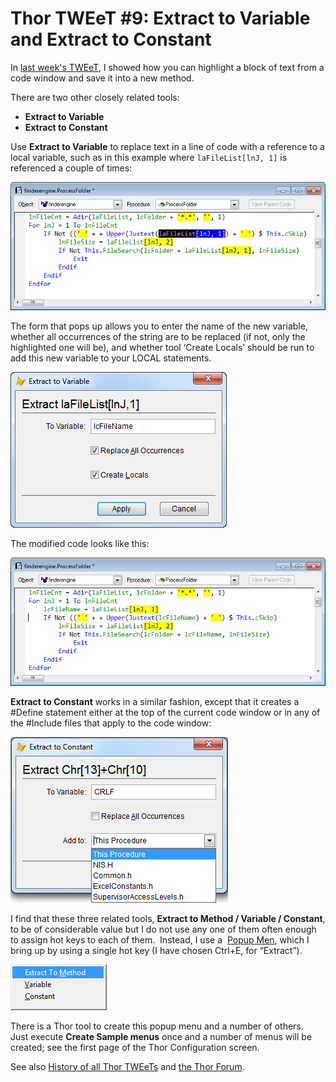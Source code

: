 ﻿Thor TWEeT #9: Extract to Variable and Extract to Constant
===

In [last week's TWEeT](Docs\Tweet_08.md), I showed how you can highlight a block of text from a code window and save it into a new method.

There are two other closely related tools:

*   **Extract to Variable**
*   **Extract to Constant**

Use **Extract to Variable** to replace text in a line of code with a reference to a local variable, such as in this example where `laFileList[lnJ, 1]` is referenced a couple of times:

![](Images\Tweet9a.png)

The form that pops up allows you to enter the name of the new variable, whether all occurrences of the string are to be replaced (if not, only the highlighted one will be), and whether tool ‘Create Locals’ should be run to add this new variable to your LOCAL statements.

![](Images\Tweet9b.png)

The modified code looks like this:

![](Images\Tweet9c.png)

**Extract to Constant** works in a similar fashion, except that it creates a #Define statement either at the top of the current code window or in any of the #Include files that apply to the code window:

![](Images\Tweet9d.png)

I find that these three related tools, **Extract to Method / Variable / Constant**, to be of considerable value but I do not use any one of them often enough to assign hot keys to each of them.  Instead, I use a  [Popup Men](Thor_create_popup_menu.md), which I bring up by using a single hot key (I have chosen Ctrl+E, for “Extract”).

![](Images/Tweet9e.png)

There is a Thor tool to create this popup menu and a number of others.  Just execute **Create Sample menus** once and a number of menus will be created; see the first page of the Thor Configuration screen.

See also [History of all Thor TWEeTs](TWEeTs.md) and [the Thor Forum](https://groups.google.com/forum/?fromgroups#!forum/FoxProThor).